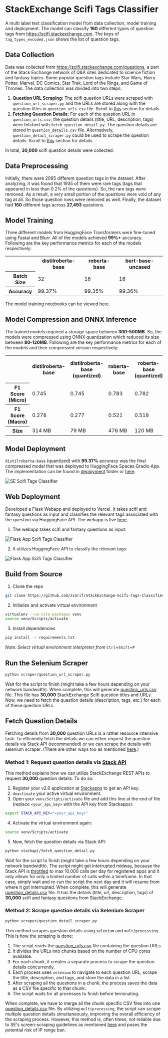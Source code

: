# StackExchange Scifi Tags Classifier

A multi label text classification model from data collection, model training and deployment. The model can classify **160** different types of question tags from https://scifi.stackexchange.com. The keys of `tag_types_encoded.json` shows the list of question tags.

## Data Collection

Data was collected from https://scifi.stackexchange.com/questions, a part of the Stack Exchange network of Q&A sites dedicated to science fiction and fantasy topics. Some popular question tags include Star Wars, Harry Potter, Marvel, DC Comics, Star Trek, Lord of the Rings, and Game of Thrones. The data collection was divided into two steps:

1. **Question URL Scraping:** The scifi question URLs were scraped with `question_url_scraper.py` and the URLs are stored along with the question titles in `question_urls.csv` file. Scroll to [this](#run-the-selenium-scraper) section for details.
2. **Fetching Question Details:** For each of the question URL in `question_urls.csv`, the question details (title, URL, description, tags) were fetched with `fetch_question_detail.py`. The question details are stored in `question_details.csv` file. Alternatively, `question_detail_scraper.py` could be used to scrape the question details. Scroll to [this](#fetch-question-details) section for details.

In total, **30,000** scifi question details were collected.

## Data Preprocessing

Initially, there were 2095 different question tags in the dataset. After analyzing, it was found that 1935 of them were rare tags (tags that appeared in less than 0.2% of the questions). So, the rare tags were removed. As a result, a very small portion of the questions were void of any tag at all. So those question rows were removed as well. Finally, the dataset had **160** different tags across **27,493** questions.

## Model Training

Three different models from HuggingFace Transformers were fine-tuned using Fastai and Blurr. All of the models achieved **99%+** accuracy. Following are the key performance metrics for each of the models respectively:

<table>
<tr>
    <th></th>
    <th>distilroberta-base</th>
    <th>roberta-base</th>
    <th>bert-base-uncased</th>
</tr>
<tr>
    <th>Batch Size</th>
    <td>32</td>
    <td>16</td>
    <td>16</td>
</tr>
<tr>
    <th>Accuracy</th>
    <td>99.37%</td>
    <td>99.35%</td>
    <td>99.36%</td>
</tr>
</table>

The model training notebooks can be viewed [here](notebooks/).

## Model Compression and ONNX Inference

The trained models required a storage space between **300-500MB**. So, the models were compressed using ONNX quantization which reduced its size between **80-120MB**. Following are the key performance metrics for each of the models and their compressed version respectively:

<table>
<tr>
    <th></th>
    <th>distilroberta-base</th>
    <th>distilroberta-base (quantized)</th>
    <th>roberta-base</th>
    <th>roberta-base (quantized)</th>
    <th>bert-base-uncased</th>
    <th>bert-base-uncased (quantized)</th>
</tr>
<tr>
    <th>F1 Score (Micro)</th>
    <td>0.745</td>
    <td>0.745</td>
    <td>0.783</td>
    <td>0.782</td>
    <td>0.715</td>
    <td>0.717</td>
</tr>
<tr>
    <th>F1 Score (Macro)</th>
    <td>0.278</td>
    <td>0.277</td>
    <td>0.521</td>
    <td>0.518</td>
    <td>0.146</td>
    <td>0.15</td>
</tr>
<tr>
    <th>Size</th>
    <td>314 MB</td>
    <td>79 MB</td>
    <td>476 MB</td>
    <td>120 MB</td>
    <td>419 MB</td>
    <td>105 MB</td>
</tr>
</table>

## Model Deployment

`distilroberta-base` (quantized) with **99.37%** accuracy was the final compressed model that was deployed to HuggingFace Spaces Gradio App. The implementation can be found in [deployment](deployment) folder or [here](https://huggingface.co/spaces/zzarif/StackExchange-Scifi-Tags-Classifier).

![SE Scifi Tags Classifier](deployment/hf_model_deployed.png)

## Web Deployment

Developed a Flask Webapp and deployed to Vercel. It takes scifi and fantasy questions as input and classifies the relevant tags associated with the question via HuggingFace API. The webapp is live [here](https://stackexchange-scifi-tags-classifier.vercel.app/).

1. The webapp takes scifi and fantasy questions as input:

![Flask App Scifi Tags Classifier](deployment/web_deployed_model0.png)

2. It utilizes HuggingFace API to classify the relevant tags:

![Flask App Scifi Tags Classifier](deployment/web_deployed_model1.png)

## Build from Source

1. Clone the repo

```bash
git clone https://github.com/zzarif/StackExchange-Scifi-Tags-Classifier.git
```

2. Initialize and activate virtual environment

```bash
virtualenv --no-site-packages venv
source venv/Scripts/activate
```

3. Install dependencies

```bash
pip install -r requirements.txt
```

_Note: Select virtual environment interpreter from_ `Ctrl`+`Shift`+`P`

## Run the Selenium Scraper

```bash
python scraper/question_url_scraper.py
```

Wait for the script to finish (might take a few hours depending on your network bandwidth). When complete, this will generate [question_urls.csv](data/question_urls.csv) file. This file has **30,000** StackExchange Scifi question titles and URLs. Now, we need to fetch the question details (description, tags, etc.) for each of these question URLs.

## Fetch Question Details

Fetching details from **30,000** question URLs is a rather resource intensive task. To efficiently fetch the details we can either request the question details via Stack API (recommended) or we can scrape the details with selenium scraper. (There are other ways too as mentioned [here](https://stackoverflow.com/a/40017359/23817375).)

### Method 1: Request question details via [Stack API](https://api.stackexchange.com/)

This method explains how we can utilize StackExchange REST APIs to request **30,000** question details. To do so:

1. Register your v2.0 application at [Stackapps](https://stackapps.com/apps/oauth/register) to get an API key.
2. `deactivate` your active virtual environment.
3. Open your `venv/Scripts/activate` file and add this line at the end of file (replace `<your_api_key>` with the API key from Stackapps):

```bash
export STACK_API_KEY="<your_api_key>"
```

4. Activate the virtual environment again:

```bash
source venv/Scripts/activate
```

5. Now, fetch the question details via Stack API:

```bash
python stackapi/fetch_question_detail.py
```

Wait for the script to finish (might take a few hours depending on your network bandwidth). The script might get interrupted midway, because the Stack API is [throttled](https://api.stackexchange.com/docs/throttle) to max 10,000 calls per day for registered apps and it only allows for only a limited number of calls within a timeframe. In that case, simply wait and re-run the script the next day and it will resume from where it got interrupted. When complete, this will generate [question_details.csv](data/question_details.csv) file. It has the details (title, url, description, tags) of **30,000** scifi and fantasy questions from StackExchange.

### Method 2: Scrape question details via Selenium Scraper

```bash
python scraper/question_detail_scraper.py
```

This method scrapes question details using `selenium` and `multiprocessing`. This is how the scraping is done:

1. The script reads the [question_urls.csv](data/question_urls.csv) file containing the question URLs.
2. It divides the URLs into chunks based on the number of CPU cores available.
3. For each chunk, it creates a separate process to scrape the question details concurrently.
4. Each process uses `selenium` to navigate to each question URL, scrape the title, description, and tags, and store the data in a list.
5. After scraping all the questions in a chunk, the process saves the data as a CSV file specific to that chunk.
6. The script waits for all processes to finish before terminating.

When complete, we have to merge all the chunk specific CSV files into one [question_details.csv](data/question_details.csv) file. By utilizing `multiprocessing`, the script can scrape multiple question details simultaneously, improving the overall efficiency of the scraping process. However, this method is, often times, not reliable due to SE's screen-scraping guidelines as mentioned [here](https://meta.stackexchange.com/a/446) and poses the potential risk of IP range ban.
